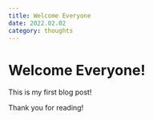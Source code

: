 ```yaml
---
title: Welcome Everyone
date: 2022.02.02
category: thoughts
---
```


# Welcome Everyone!

This is my first blog post!

Thank you for reading!

